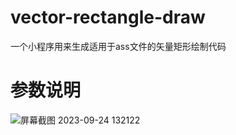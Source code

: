 # vector-rectangle-draw
一个小程序用来生成适用于ass文件的矢量矩形绘制代码
# 参数说明
![屏幕截图 2023-09-24 132122](https://github.com/yuzhouxingzou/vector-rectangle-draw/assets/80611132/9267dfdc-39fc-434f-8e8e-73341eec198c)
